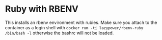 # Ruby with RBENV

This installs an rbenv environment with rubies. Make sure you attach to the container as a login
shell with `docker run -ti lazypower/rbenv-ruby /bin/bash -l` otherwise the bashrc will not be
loaded.
